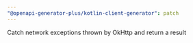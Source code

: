 ```yaml
---
"@openapi-generator-plus/kotlin-client-generator": patch
---
```


Catch network exceptions thrown by OkHttp and return a result

